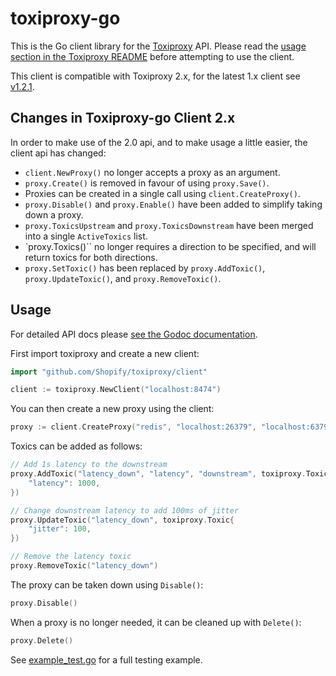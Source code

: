 # toxiproxy-go

This is the Go client library for the
[Toxiproxy](https://github.com/shopify/toxiproxy) API. Please read the [usage
section in the Toxiproxy README](https://github.com/shopify/toxiproxy#usage)
before attempting to use the client.

This client is compatible with Toxiproxy 2.x, for the latest 1.x client see
[v1.2.1](https://github.com/Shopify/toxiproxy/tree/v1.2.1/client).

## Changes in Toxiproxy-go Client 2.x

In order to make use of the 2.0 api, and to make usage a little easier, the
client api has changed:

 - `client.NewProxy()` no longer accepts a proxy as an argument.
 - `proxy.Create()` is removed in favour of using `proxy.Save()`.
 - Proxies can be created in a single call using `client.CreateProxy()`.
 - `proxy.Disable()` and `proxy.Enable()` have been added to simplify taking
    down a proxy.
 - `proxy.ToxicsUpstream` and `proxy.ToxicsDownstream` have been merged into a
    single `ActiveToxics` list.
 - `proxy.Toxics()`` no longer requires a direction to be specified, and will
    return toxics for both directions.
 - `proxy.SetToxic()` has been replaced by `proxy.AddToxic()`,
   `proxy.UpdateToxic()`, and `proxy.RemoveToxic()`.

## Usage

For detailed API docs please [see the Godoc
documentation](http://godoc.org/github.com/Shopify/toxiproxy/client).

First import toxiproxy and create a new client:
```go
import "github.com/Shopify/toxiproxy/client"

client := toxiproxy.NewClient("localhost:8474")
```

You can then create a new proxy using the client:
```go
proxy := client.CreateProxy("redis", "localhost:26379", "localhost:6379")
```

Toxics can be added as follows:
```go
// Add 1s latency to the downstream
proxy.AddToxic("latency_down", "latency", "downstream", toxiproxy.Toxic{
    "latency": 1000,
})

// Change downstream latency to add 100ms of jitter
proxy.UpdateToxic("latency_down", toxiproxy.Toxic{
    "jitter": 100,
})

// Remove the latency toxic
proxy.RemoveToxic("latency_down")
```


The proxy can be taken down using `Disable()`:
```go
proxy.Disable()
```

When a proxy is no longer needed, it can be cleaned up with `Delete()`:
```go
proxy.Delete()
```

See [example_test.go](https://github.com/Shopify/toxiproxy/blob/master/client/example_test.go) for a full testing example.
